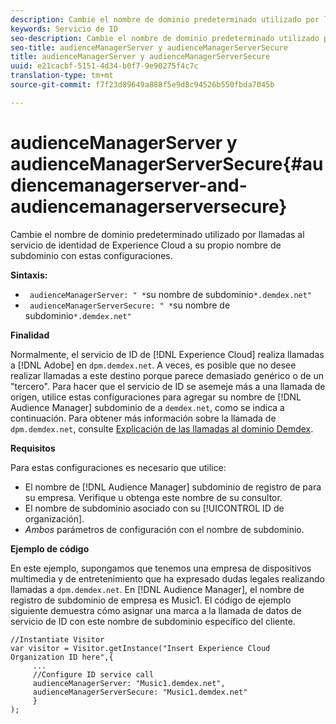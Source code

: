 ```yaml
---
description: Cambie el nombre de dominio predeterminado utilizado por llamadas al servicio de identidad de Experience Cloud a su propio nombre de subdominio con estas configuraciones.
keywords: Servicio de ID
seo-description: Cambie el nombre de dominio predeterminado utilizado por llamadas al servicio de identidad de Experience Cloud a su propio nombre de subdominio con estas configuraciones.
seo-title: audienceManagerServer y audienceManagerServerSecure
title: audienceManagerServer y audienceManagerServerSecure
uuid: e21cacbf-5151-4d34-b0f7-9e90275f4c7c
translation-type: tm+mt
source-git-commit: f7f23d89649a888f5e9d8c94526b550fbda7045b

---
```



# audienceManagerServer y audienceManagerServerSecure{#audiencemanagerserver-and-audiencemanagerserversecure}

Cambie el nombre de dominio predeterminado utilizado por llamadas al servicio de identidad de Experience Cloud a su propio nombre de subdominio con estas configuraciones.

**Sintaxis:**

* ` audienceManagerServer: " *`su nombre de subdominio`*.demdex.net"`
* ` audienceManagerServerSecure: " *`su nombre de subdominio`*.demdex.net"`

**Finalidad**

Normalmente, el servicio de ID de [!DNL Experience Cloud] realiza llamadas a [!DNL Adobe] en `dpm.demdex.net`. A veces, es posible que no desee realizar llamadas a este destino porque parece demasiado genérico o de un "tercero". Para hacer que el servicio de ID se asemeje más a una llamada de origen, utilice estas configuraciones para agregar su nombre de [!DNL Audience Manager] subdominio de a `demdex.net`, como se indica a continuación. Para obtener más información sobre la llamada de `dpm.demdex.net`, consulte [Explicación de las llamadas al dominio Demdex](https://marketing.adobe.com/resources/help/en_US/aam/demdex-calls.html).

**Requisitos**

Para estas configuraciones es necesario que utilice:

* El nombre de [!DNL Audience Manager] subdominio de registro de para su empresa. Verifique u obtenga este nombre de su consultor.
* El nombre de subdominio asociado con su [!UICONTROL ID de organización].
* *Ambos* parámetros de configuración con el nombre de subdominio.

**Ejemplo de código**

En este ejemplo, supongamos que tenemos una empresa de dispositivos multimedia y de entretenimiento que ha expresado dudas legales realizando llamadas a `dpm.demdex.net`. En [!DNL Audience Manager], el nombre de registro de subdominio de empresa es Music1. El código de ejemplo siguiente demuestra cómo asignar una marca a la llamada de datos de servicio de ID con este nombre de subdominio específico del cliente.

```
//Instantiate Visitor 
var visitor = Visitor.getInstance("Insert Experience Cloud Organization ID here",{ 
     ... 
     //Configure ID service call 
     audienceManagerServer: "Music1.demdex.net", 
     audienceManagerServerSecure: "Music1.demdex.net" 
     } 
);
```

